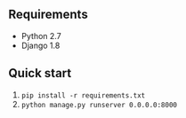 ## Requirements
* Python 2.7
* Django 1.8

## Quick start
1. ```pip install -r requirements.txt```
2. ```python manage.py runserver 0.0.0.0:8000```
